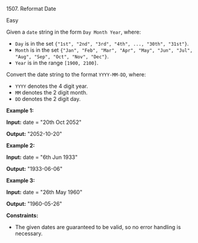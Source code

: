 1507\. Reformat Date

Easy

Given a `date` string in the form `Day Month Year`, where:

*   `Day` is in the set `{"1st", "2nd", "3rd", "4th", ..., "30th", "31st"}`.
*   `Month` is in the set `{"Jan", "Feb", "Mar", "Apr", "May", "Jun", "Jul", "Aug", "Sep", "Oct", "Nov", "Dec"}`.
*   `Year` is in the range `[1900, 2100]`.

Convert the date string to the format `YYYY-MM-DD`, where:

*   `YYYY` denotes the 4 digit year.
*   `MM` denotes the 2 digit month.
*   `DD` denotes the 2 digit day.

**Example 1:**

**Input:** date = "20th Oct 2052"

**Output:** "2052-10-20"

**Example 2:**

**Input:** date = "6th Jun 1933"

**Output:** "1933-06-06"

**Example 3:**

**Input:** date = "26th May 1960"

**Output:** "1960-05-26"

**Constraints:**

*   The given dates are guaranteed to be valid, so no error handling is necessary.